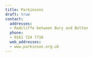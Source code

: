 ```yaml
---
title: Parkinsons
draft: true
contact:
  addresses:
  - Radcliffe between Bury and Bolton
  phone:
  - 0161 724 7718
  web_addresses:
  - www.parkinson.org.uk
---
```


